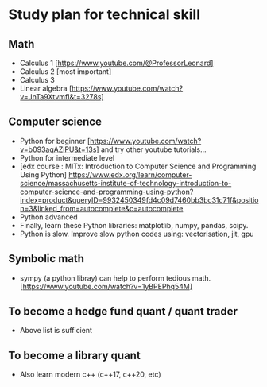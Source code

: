 # Study plan for technical skill

## Math
* Calculus 1 [https://www.youtube.com/@ProfessorLeonard]
* Calculus 2 [most important]
* Calculus 3
* Linear algebra [https://www.youtube.com/watch?v=JnTa9XtvmfI&t=3278s]
  
## Computer science
* Python for beginner [https://www.youtube.com/watch?v=b093aqAZiPU&t=13s] and try other youtube tutorials...
* Python for intermediate level
* [edx course : MITx: Introduction to Computer Science and Programming Using Python]
https://www.edx.org/learn/computer-science/massachusetts-institute-of-technology-introduction-to-computer-science-and-programming-using-python?index=product&queryID=9932450349fd4c09d7460bb3bc31c71f&position=3&linked_from=autocomplete&c=autocomplete
* Python advanced
* Finally, learn these Python libraries: matplotlib, numpy, pandas, scipy.
* Python is slow. Improve slow python codes using: vectorisation, jit, gpu

## Symbolic math
* sympy (a python libray) can help to perform tedious math. 
[https://www.youtube.com/watch?v=1yBPEPhq54M]

## To become a hedge fund quant / quant trader
* Above list is sufficient

## To become a library quant
* Also learn modern c++ (c++17, c++20, etc)
